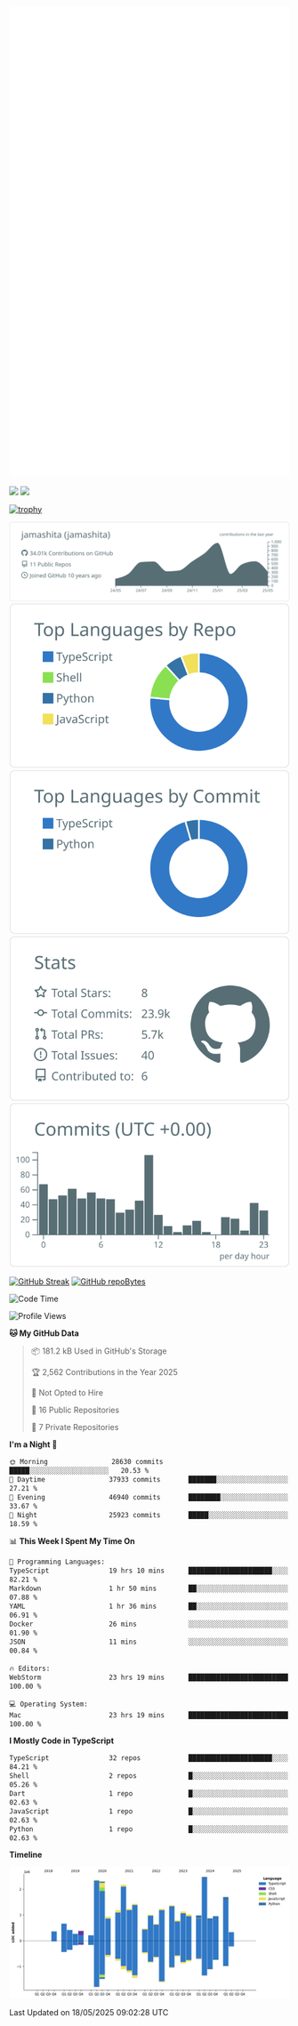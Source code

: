 [![](https://raw.githubusercontent.com/jamashita/jamashita/main/github-metrics.svg)](https://metrics.lecoq.io)

[![](https://github-readme-stats.vercel.app/api?username=jamashita&show_icons=ture&count_private=true)](https://github.com/anuraghazra/github-readme-stats)
[![](https://github-readme-stats.vercel.app/api/top-langs/?username=jamashita&layout=compact)](https://github.com/anuraghazra/github-readme-stats)

[![trophy](https://github-profile-trophy.vercel.app/?username=jamashita)](https://github.com/ryo-ma/github-profile-trophy)

[![](https://raw.githubusercontent.com/jamashita/jamashita/main/profile-summary-card-output/default/0-profile-details.svg)](https://github.com/vn7n24fzkq/github-profile-summary-cards)
[![](https://raw.githubusercontent.com/jamashita/jamashita/main/profile-summary-card-output/default/1-repos-per-language.svg)](https://github.com/vn7n24fzkq/github-profile-summary-cards) [![](https://raw.githubusercontent.com/jamashita/jamashita/main/profile-summary-card-output/default/2-most-commit-language.svg)](https://github.com/vn7n24fzkq/github-profile-summary-cards)
[![](https://raw.githubusercontent.com/jamashita/jamashita/main/profile-summary-card-output/default/3-stats.svg)](https://github.com/vn7n24fzkq/github-profile-summary-cards) [![](https://raw.githubusercontent.com/jamashita/jamashita/main/profile-summary-card-output/default/4-productive-time.svg)](https://github.com/vn7n24fzkq/github-profile-summary-cards)

[![GitHub Streak](http://github-readme-streak-stats.herokuapp.com?user=jamashita)](https://git.io/streak-stats)
[![GitHub repoBytes](https://github-repo-bytecounter.vercel.app/api?username=jamashita)](https://github.com/yamaccu/Github-Repo-ByteCounter)

<!--START_SECTION:waka-->
![Code Time](http://img.shields.io/badge/Code%20Time-2%2C499%20hrs%2027%20mins-blue)

![Profile Views](http://img.shields.io/badge/Profile%20Views-0-blue)

**🐱 My GitHub Data** 

> 📦 181.2 kB Used in GitHub's Storage 
 > 
> 🏆 2,562 Contributions in the Year 2025
 > 
> 🚫 Not Opted to Hire
 > 
> 📜 16 Public Repositories 
 > 
> 🔑 7 Private Repositories 
 > 
**I'm a Night 🦉** 

```text
🌞 Morning                28630 commits       █████░░░░░░░░░░░░░░░░░░░░   20.53 % 
🌆 Daytime                37933 commits       ███████░░░░░░░░░░░░░░░░░░   27.21 % 
🌃 Evening                46940 commits       ████████░░░░░░░░░░░░░░░░░   33.67 % 
🌙 Night                  25923 commits       █████░░░░░░░░░░░░░░░░░░░░   18.59 % 
```


📊 **This Week I Spent My Time On** 

```text
💬 Programming Languages: 
TypeScript               19 hrs 10 mins      █████████████████████░░░░   82.21 % 
Markdown                 1 hr 50 mins        ██░░░░░░░░░░░░░░░░░░░░░░░   07.88 % 
YAML                     1 hr 36 mins        ██░░░░░░░░░░░░░░░░░░░░░░░   06.91 % 
Docker                   26 mins             ░░░░░░░░░░░░░░░░░░░░░░░░░   01.90 % 
JSON                     11 mins             ░░░░░░░░░░░░░░░░░░░░░░░░░   00.84 % 

🔥 Editors: 
WebStorm                 23 hrs 19 mins      █████████████████████████   100.00 % 

💻 Operating System: 
Mac                      23 hrs 19 mins      █████████████████████████   100.00 % 
```

**I Mostly Code in TypeScript** 

```text
TypeScript               32 repos            █████████████████████░░░░   84.21 % 
Shell                    2 repos             █░░░░░░░░░░░░░░░░░░░░░░░░   05.26 % 
Dart                     1 repo              █░░░░░░░░░░░░░░░░░░░░░░░░   02.63 % 
JavaScript               1 repo              █░░░░░░░░░░░░░░░░░░░░░░░░   02.63 % 
Python                   1 repo              █░░░░░░░░░░░░░░░░░░░░░░░░   02.63 % 
```



**Timeline**

![Lines of Code chart](https://raw.githubusercontent.com/jamashita/jamashita/main/assets/bar_graph.png)


 Last Updated on 18/05/2025 09:02:28 UTC
<!--END_SECTION:waka-->
